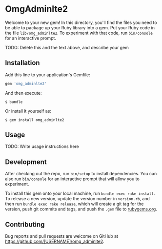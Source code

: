 # OmgAdminlte2

Welcome to your new gem! In this directory, you'll find the files you need to be able to package up your Ruby library into a gem. Put your Ruby code in the file `lib/omg_adminlte2`. To experiment with that code, run `bin/console` for an interactive prompt.

TODO: Delete this and the text above, and describe your gem

## Installation

Add this line to your application's Gemfile:

```ruby
gem 'omg_adminlte2'
```

And then execute:

    $ bundle

Or install it yourself as:

    $ gem install omg_adminlte2

## Usage

TODO: Write usage instructions here

## Development

After checking out the repo, run `bin/setup` to install dependencies. You can also run `bin/console` for an interactive prompt that will allow you to experiment.

To install this gem onto your local machine, run `bundle exec rake install`. To release a new version, update the version number in `version.rb`, and then run `bundle exec rake release`, which will create a git tag for the version, push git commits and tags, and push the `.gem` file to [rubygems.org](https://rubygems.org).

## Contributing

Bug reports and pull requests are welcome on GitHub at https://github.com/[USERNAME]/omg_adminlte2.

